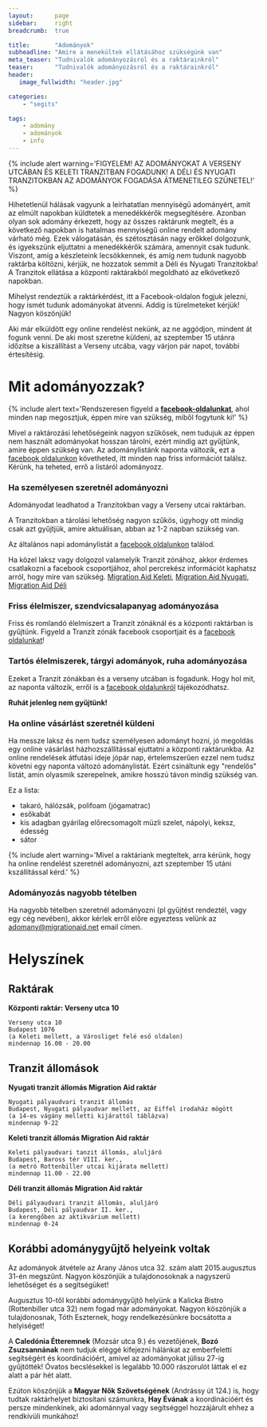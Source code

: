```yaml
---
layout:      page
sidebar:     right
breadcrumb:  true

title:       "Adományok"
subheadline: "Amire a menekültek ellátásához szükségünk van"
meta_teaser: "Tudnivalók adományozásról és a raktárainkról"
teaser:      "Tudnivalók adományozásról és a raktárainkról"
header:
   image_fullwidth: "header.jpg"

categories:
    - "segits"

tags:
    - adomány
    - adományok
    - info
---
```


{% include alert warning='FIGYELEM! AZ ADOMÁNYOKAT A VERSENY UTCÁBAN ÉS KELETI TRANZITBAN FOGADUNK! A DÉLI ÉS NYUGATI TRANZITOKBAN AZ ADOMÁNYOK FOGADÁSA ÁTMENETILEG SZÜNETEL!' %}

Hihetetlenül hálásak vagyunk a leírhatatlan mennyiségű adományért, amit az elmúlt napokban küldtetek a menedékkérők megsegítésére. Azonban olyan sok adomány érkezett, hogy az összes raktárunk megtelt, és a következő napokban is hatalmas mennyiségű online rendelt adomány várható még. Ezek válogatásán, és szétosztásán nagy erőkkel dolgozunk, és igyekszünk eljuttatni a menedékkérők számára, amennyit csak tudunk. Viszont, amíg a készleteink lecsökkennek, és amíg nem tudunk nagyobb raktárba költözni, kérjük, ne hozzatok semmit a Déli és Nyugati Tranzitokba! A Tranzitok ellátása a központi raktárakból megoldható az elkövetkező napokban.

Mihelyst rendeztük a raktárkérdést, itt a Facebook-oldalon fogjuk jelezni, hogy ismét tudunk adományokat átvenni. Addig is türelmeteket kérjük! Nagyon köszönjük! 

Aki már elküldött egy online rendelést nekünk, az ne aggódjon, mindent át fogunk venni. De aki most szeretne küldeni, az szeptember 15 utánra időzítse a kiszállítást a Verseny utcába, vagy várjon pár napot, további értesítésig.



# Mit adományozzak? 

{% include alert text='Rendszeresen figyeld a <a href="https://www.facebook.com/migrationaidhungary"><b>facebook-oldalunkat</b></a>, ahol minden nap megosztjuk, éppen mire van szükség, miből fogytunk ki!' %}


Mivel a raktározási lehetőségeink nagyon szűkösek, nem tudujuk az éppen nem használt adományokat hosszan tárolni, ezért mindig azt gyűjtünk, amire éppen szükség van. Az adománylistánk naponta változik, ezt a [facebook oldalunkon](https://www.facebook.com/migrationaidhungary) követheted, itt minden nap friss információt találsz. Kérünk, ha teheted, errő a listáról adományozz.


### Ha személyesen szeretnél adományozni

Adományodat leadhatod a Tranzitokban vagy a Verseny utcai raktárban. 

A Tranzitokban a tárolási lehetőség nagyon szűkös, úgyhogy ott mindig csak azt gyűjtjük, amire aktuálisan, abban az 1-2 napban szükség van. 

Az általános napi adománylistát a [facebook oldalunkon](https://www.facebook.com/migrationaidhungary) találod. 

Ha közel laksz vagy dolgozol valamelyik Tranzit zónához, akkor érdemes csatlakozni a facebook csoportjához, ahol percrekész információt kaphatsz arról, hogy mire van szükség. [Migration Aid Keleti](https://www.facebook.com/groups/835984696454826/), [Migration Aid Nyugati](https://www.facebook.com/groups/490046001145489/), [Migration Aid Déli](https://www.facebook.com/groups/1612866438993255/) 

### Friss élelmiszer, szendvicsalapanyag adományozása

Friss és romlandó élelmiszert a Tranzit zónáknál és a központi raktárban is gyűjtünk. Figyeld a Tranzit zónák facebook csoportjait és a [facebook oldalunkat](https://www.facebook.com/migrationaidhungary)!

### Tartós élelmiszerek, tárgyi adományok, ruha adományozása

Ezeket a Tranzit zónákban és a verseny utcában is fogadunk. Hogy hol mit, az naponta változik, erről is a [facebook oldalunkról](https://www.facebook.com/migrationaidhungary) tájékozódhatsz.

**Ruhát jelenleg nem gyűjtünk!**

### Ha online vásárlást szeretnél küldeni 

Ha messze laksz és nem tudsz személyesen adományt hozni, jó megoldás egy online vásárlást házhozszállítással ejuttatni a központi raktárunkba. 
Az online rendelések átfutási ideje jópár nap, értelemszerűen ezzel nem tudsz követni egy naponta változó adománylistát. Ezért csináltunk egy "rendelős" listát, amin olyasmik szerepelnek, amikre hosszú távon mindig szükség van. 

Ez a lista:

- takaró, hálózsák, polifoam (jógamatrac) 
- esőkabát 
- kis adagban gyárilag előrecsomagolt müzli szelet, nápolyi, keksz, édesség  
- sátor


{% include alert warning='Mivel a raktáriank megteltek, arra kérünk, hogy ha online rendelést szeretnél adományozni, azt szeptember 15 utáni kszállítással kérd.'  %}

### Adományozás nagyobb tételben

Ha nagyobb tételben szeretnél adományozni (pl gyűjtést rendeztél, vagy egy cég nevében), akkor kérlek erről előre egyeztess velünk az adomany@migrationaid.net email címen. 


# Helyszínek

## Raktárak 

<!--
### **Mozsár utcai raktár**

A rendkívüli helyzetre való tekintettel a Caledonia Étterem ismét fogad adományt, mely kizárólag takaró, pléd, polioam, matrac, hálózsák, esőkabát és kézi töltésű zseblámpa lehet!

    Caledonia Étterem,
    Budapest 1066. Mozsár utca 9 
    mindennap 14.00.-19.00. 

Mindenkit megkérünk, erre a helyszínre semmilyen más adományt ne vigyen, mert nem tudjuk átvenni!
A plédek, matracok tisztítására nincs lehetőségünk, ennek szellemében csak a tiszta termékeket áll módunkban fogadni!
--> 

**Központi raktár: Verseny utca 10**

	Verseny utca 10
	Budapest 1076
	(a Keleti mellett, a Városliget felé eső oldalon)	
	mindennap 16.00 - 20.00

	
## Tranzit állomások

**Nyugati tranzit állomás Migration Aid raktár**

	Nyugati pályaudvari tranzit állomás
	Budapest, Nyugati pályaudvar mellett, az Eiffel irodaház mögött 
	(a 14-es vágány melletti kijárattól táblázva)
	mindennap 9-22


**Keleti tranzit állomás Migration Aid raktár** 

	Keleti pályaudvari tanzit állomás, aluljáró
	Budapest, Baross tér VIII. ker., 
	(a metró Rottenbiller utcai kijárata mellett)
	mindennap 11.00 - 22.00


**Déli tranzit állomás Migration Aid raktár**

	Déli pályaudvari tranzit állomás, aluljáró
	Budapest, Déli pályaudvar II. ker., 
	(a kerengőben az aktikvárium mellett)
	mindennap 0-24


## Korábbi adománygyűjtő helyeink voltak

Az adományok átvétele az Arany János utca 32. szám alatt 2015.augusztus 31-én megszűnt. Nagyon köszönjük a tulajdonosoknak a nagyszerű lehetőséget és a segítségüket!

Augusztus 10-től korábbi adománygyűjtő helyünk a Kalicka Bistro (Rottenbiller utca 32) nem fogad már adományokat. Nagyon köszönjük a tulajdonosnak, Tóth Eszternek, hogy rendelkezésünkre bocsátotta a helyiséget!

A **Caledónia Étteremnek** (Mozsár utca 9.) és vezetőjének, **Bozó Zsuzsannának** nem tudjuk eléggé kifejezni hálánkat az emberfeletti segítségért és koordinációért, amivel az adományokat júlisu 27-ig gyűjtötték! Óvatos becslésekkel is legalább 10.000 rászorulót láttak el ez alatt a pár hét alatt.

Ezúton köszönjük a **Magyar Nők Szövetségének** (Andrássy út 124.) is, hogy tudtak raktárhelyet biztosítani számunkra, **Hay Évának** a koordinációért és persze mindenkinek, aki adománnyal vagy segítséggel hozzájárult ehhez a rendkívüli munkához!

<!--
A Budapest 1076, VII. ker., Verseny utca 10. szám alatti új központi raktárunk szept. 3-án, csütörtökön nyit és mindennap 16.00 és 20.00 között a következő felajánlásokat várja (a lista a [Facebook-oldalon](https://www.facebook.com/migrationaidhungary) naponta frissül):  

- takaró, hálózsák, polifoam (jógamatrac) 
- esőkabát 
- félliteres szénsavmentes ásványvíz 
 - kis dobozos gyümölcslé  
- kis adagban gyárilag előrecsomagolt müzli szelet, nápolyi, keksz, édesség  
- gyümölcs (alma, banán)

Egyelőre **SEMMILYEN RUHA ADOMÁNYT** nem tudunk fogadni. Kérjük, kísérjétek figyelemmel tájékoztatásainkat, hogy a hűvösebb, esős napok beálltával pontosan mikor, milyen ruhára lesz szükség. Köszönjük!

Nagyon szépen kérjük, hogy tényleg csak azt hozzatok a raktárba, ami a listában szerepel. Nem véletlenül korlátozott a lista, ugyanis hála a sok jószívű embernek temérdek adomány érkezett már be a napokban, és rengetegen jelezték, hogy küldtek adományokat kiszállítással a következő 2 hétben, viszont a tárolási lehetőségeink korlátozottak, ezért ruhát, játékot, higiéniai szereket majd csak akkor gyűjtünk megint, ha a felhalmozott készletek elfogytak. A listát minden reggel 7 óra körül frissítjük majd az aktuális igényekkel a facebook-oldalunkon.


A napi aktuális adománylista a [facebook oldalunkon](https://www.facebook.com/migrationaidhungary)!

A raktározási lehetőségeink korlátozottak. Kampányszerűen gyűjtjük a különböző dolgokat, melyeket szortírozunk, majd a kiszállítunk a Tranzitokba és a táborokba. Sajnos nem tudunk egyszerre minden szükséges dolgot gyűjteni és főleg tárolni, ezért a táborok és a Tranzitok igényeitől és a szállítási lehetőségeinktől is függ, hogy éppen milyen adományokat tudunk átvenni. Ezért ha olyasmit adományoznál, amit éppen nem gyűjtűnk, kérünk, ne dobd ki, mert valószínűleg hamarosan szükség lesz rá! Figyeld az aktuális napi adománylistát.

{% include alert info='Mivel a raktáriank megteltek, arra kérünk, hogy ha online rendelést szeretnél adományozni, azt ne most tedd, hanem majd 1-2 hét múlva. Akkor is biztosan szükség lesz rá.'  %}
-->

